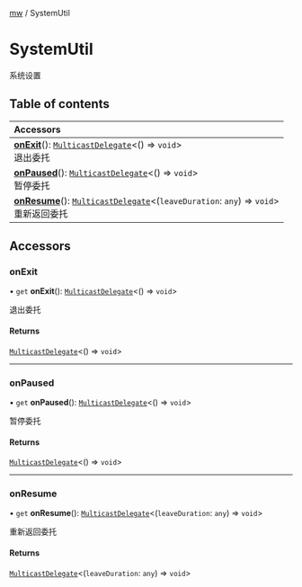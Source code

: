 [mw](../groups/Utility.mw.md) / SystemUtil

# SystemUtil <Badge type="tip" text="Class" /> <Score text="SystemUtil" />

系统设置

## Table of contents

| Accessors |
| :-----|
| **[onExit](Core.mw.SystemUtil.SystemUtil.md#onexit)**(): [`MulticastDelegate`](mw.MulticastDelegate.md)<() => `void`\> <br> 退出委托|
| **[onPaused](Core.mw.SystemUtil.SystemUtil.md#onpaused)**(): [`MulticastDelegate`](mw.MulticastDelegate.md)<() => `void`\> <br> 暂停委托|
| **[onResume](Core.mw.SystemUtil.SystemUtil.md#onresume)**(): [`MulticastDelegate`](mw.MulticastDelegate.md)<(`leaveDuration`: `any`) => `void`\> <br> 重新返回委托|

## Accessors

### onExit <Score text="onExit" /> 

• `get` **onExit**(): [`MulticastDelegate`](mw.MulticastDelegate.md)<() => `void`\>

退出委托

#### Returns

[`MulticastDelegate`](mw.MulticastDelegate.md)<() => `void`\>

___

### onPaused <Score text="onPaused" /> 

• `get` **onPaused**(): [`MulticastDelegate`](mw.MulticastDelegate.md)<() => `void`\>

暂停委托

#### Returns

[`MulticastDelegate`](mw.MulticastDelegate.md)<() => `void`\>

___

### onResume <Score text="onResume" /> 

• `get` **onResume**(): [`MulticastDelegate`](mw.MulticastDelegate.md)<(`leaveDuration`: `any`) => `void`\>

重新返回委托

#### Returns

[`MulticastDelegate`](mw.MulticastDelegate.md)<(`leaveDuration`: `any`) => `void`\>
